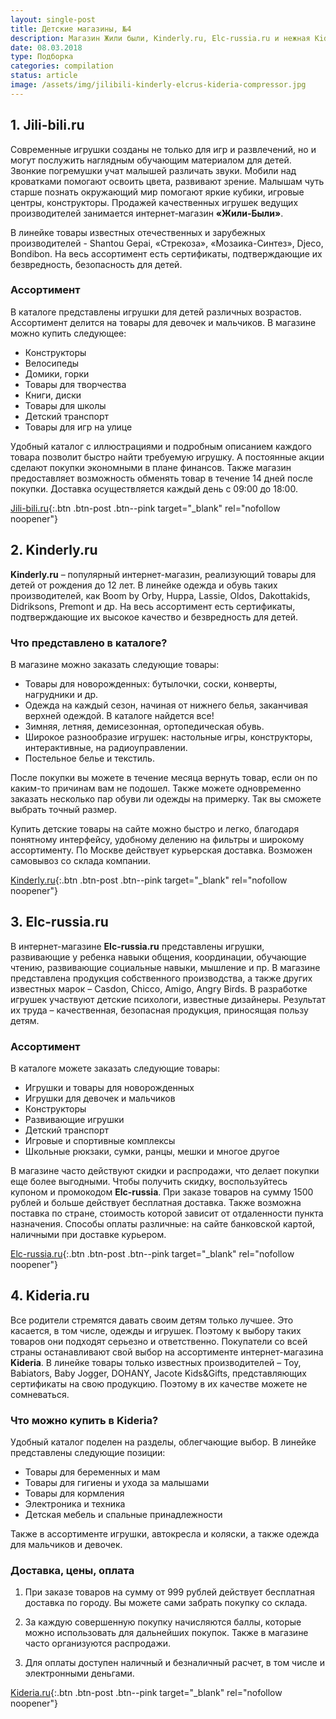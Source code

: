 ```yaml
---
layout: single-post
title: Детские магазины, №4
description: Магазин Жили были, Kinderly.ru, Elc-russia.ru и нежная Kideria.ru!
date: 08.03.2018
type: Подборка
categories: compilation
status: article
image: /assets/img/jilibili-kinderly-elcrus-kideria-compressor.jpg
---
```


<div class="post-block">

## 1. Jili-bili.ru

Современные игрушки созданы не только для игр и развлечений, но и могут послужить наглядным обучающим материалом для детей. Звонкие погремушки учат малышей различать звуки. Мобили над кроватками помогают освоить цвета, развивают зрение. Малышам чуть старше познать окружающий мир помогают яркие кубики, игровые центры, конструкторы. Продажей качественных игрушек ведущих производителей занимается интернет-магазин **«Жили-Были»**.

В линейке товары известных отечественных и зарубежных производителей - Shantou Gepai, «Стрекоза», «Мозаика-Синтез», Djeco, Bondibon. На весь ассортимент есть сертификаты, подтверждающие их безвредность, безопасность для детей.

### Ассортимент

В каталоге представлены игрушки для детей различных возрастов. Ассортимент делится на товары для девочек и мальчиков. В магазине можно купить следующее:

- Конструкторы
- Велосипеды
- Домики, горки
- Товары для творчества
- Книги, диски
- Товары для школы
- Детский транспорт
- Товары для игр на улице

Удобный каталог с иллюстрациями и подробным описанием каждого товара позволит быстро найти требуемую игрушку. А постоянные акции сделают покупки экономными в плане финансов. Также магазин предоставляет возможность обменять товар в течение 14 дней после покупки. Доставка осуществляется каждый день с 09:00 до 18:00.

[Jili-bili.ru](https://jili-bili.ru/){:.btn .btn-post .btn--pink target="_blank" rel="nofollow noopener"}

</div><!-- /.post-block -->

<div class="post-block">

## 2. Kinderly.ru

**Kinderly.ru** – популярный интернет-магазин, реализующий товары для детей от рождения до 12 лет. В линейке одежда и обувь таких производителей, как Boom by Orby, Huppa, Lassie, Oldos, Dakottakids, Didriksons, Premont и др. На весь ассортимент есть сертификаты, подтверждающие их высокое качество и безвредность для детей.

### Что представлено в каталоге?

В магазине можно заказать следующие товары:

- Товары для новорожденных: бутылочки, соски, конверты, нагрудники и др.
- Одежда на каждый сезон, начиная от нижнего белья, заканчивая верхней одеждой. В каталоге найдется все!
- Зимняя, летняя, демисезонная, ортопедическая обувь.
- Широкое разнообразие игрушек: настольные игры, конструкторы, интерактивные, на радиоуправлении.
- Постельное белье и текстиль.

После покупки вы можете в течение месяца вернуть товар, если он по каким-то причинам вам не подошел. Также можете одновременно заказать несколько пар обуви ли одежды на примерку. Так вы сможете выбрать точный размер.

Купить детские товары на сайте можно быстро и легко, благодаря понятному интерфейсу, удобному делению на фильтры и широкому ассортименту. По Москве действует курьерская доставка. Возможен самовывоз со склада компании.

[Kinderly.ru](https://http://www.kinderly.ru/){:.btn .btn-post .btn--pink target="_blank" rel="nofollow noopener"}

</div><!-- /.post-block -->

<div class="post-block">

## 3. Elc-russia.ru

В интернет-магазине **Elc-russia.ru** представлены игрушки, развивающие у ребенка навыки общения, координации, обучающие чтению, развивающие социальные навыки, мышление и пр. В магазине представлена продукция собственного производства, а также других известных марок – Casdon, Chicco, Amigo, Angry Birds. В разработке игрушек участвуют детские психологи, известные дизайнеры. Результат их труда – качественная, безопасная продукция, приносящая пользу детям.

### Ассортимент

В каталоге можете заказать следующие товары:

- Игрушки и товары для новорожденных
- Игрушки для девочек и мальчиков
- Конструкторы
- Развивающие игрушки
- Детский транспорт
- Игровые и спортивные комплексы
- Школьные рюкзаки, сумки, ранцы, мешки и многое другое

В магазине часто действуют скидки и распродажи, что делает покупки еще более выгодными. Чтобы получить скидку, воспользуйтесь купоном и промокодом **Elc-russia**. При заказе товаров на сумму 1500 рублей и больше действует бесплатная доставка. Также возможна поставка по стране, стоимость которой зависит от отдаленности пункта назначения. Способы оплаты различные: на сайте банковской картой, наличными при доставке курьером.

[Elc-russia.ru](https://www.elc-russia.ru/){:.btn .btn-post .btn--pink target="_blank" rel="nofollow noopener"}

</div><!-- /.post-block -->

<div class="post-block">

## 4. Kideria.ru

Все родители стремятся давать своим детям только лучшее. Это касается, в том числе, одежды и игрушек. Поэтому к выбору таких товаров они подходят серьезно и ответственно. Покупатели со всей страны останавливают свой выбор на ассортименте интернет-магазина **Kideria**. В линейке товары только известных производителей – Toy, Babiators, Baby Jogger, DOHANY, Jacote Kids&Gifts, представляющих сертификаты на свою продукцию. Поэтому в их качестве можете не сомневаться.

### Что можно купить в Kideria?

Удобный каталог поделен на разделы, облегчающие выбор. В линейке представлены следующие позиции:

- Товары для беременных и мам
- Товары для гигиены и ухода за малышами
- Товары для кормления
- Электроника и техника
- Детская мебель и спальные принадлежности

Также в ассортименте игрушки, автокресла и коляски, а также одежда для мальчиков и девочек.

### Доставка, цены, оплата

1. При заказе товаров на сумму от 999 рублей действует бесплатная доставка по городу. Вы можете сами забрать покупку со склада.

2. За каждую совершенную покупку начисляются баллы, которые можно использовать для дальнейших покупок. Также в магазине часто организуются распродажи.

3. Для оплаты доступен наличный и безналичный расчет, в том числе и электронными деньгами.

[Kideria.ru](http://kideria.ru/){:.btn .btn-post .btn--pink target="_blank" rel="nofollow noopener"}

</div><!-- /.post-block -->